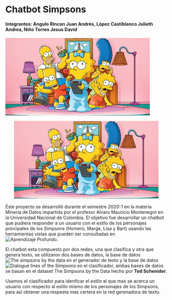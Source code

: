 # Chatbot Simpsons
#### Integrantes: Angulo Rincon Juan Andrés, López Castiblanco Julieth Andrea, Niño Torres Jesus David

![stack Overflow](https://github.com/JuliethLopez/chatbot_simpsons/blob/master/Imagenes/simpsons.jpg) 

<p align="center">
  <img src="https://github.com/JuliethLopez/chatbot_simpsons/blob/master/Imagenes/simpsons.jpg">
</p>


Éste proyecto se desarrolló durante el semestre 2020-1 en la materia Minería de Datos impartida por el profesor Alvaro Mauricio Montenegro en la Universidad Nacional de Colombia. El objetivo fue desarrollar un chatbot que pudiera responder a un usuario con el estilo de los personajes principales de los Simpsons (Homero, Marge, Lisa y Bart) usando las herramientas vistas que pueden ser consultadas en ![Aprendizaje Profundo.](https://github.com/AprendizajeProfundo/Ciencia-de-Datos)

El chatbot esta compuesto por dos redes, una que clasifica y otra que genera texto, se utilizaron dos bases de datos, la base de datos ![The simpsons by the data](https://data.world/data-society/the-simpsons-by-the-data) en el generador de texto y la base de datos ![Dialogue lines of the Simpsons](https://www.kaggle.com/pierremegret/dialogue-lines-of-the-simpsons) en el clasificador, ambas bases de datos se basan en el dataset The Simpsons by the Data hecho por __Tod Schenider__.

Usamos el clasificador para idenficar el estilo al que mas se acerca un usuario con respecto al estilo mismo de los personajes de los Simpsons, para así obtener una respesta mas certera en la red gerenadora de texto.


